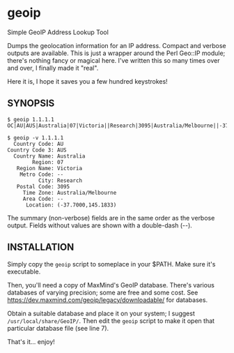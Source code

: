 # geoip
Simple GeoIP Address Lookup Tool

Dumps the geolocation information for an IP address.
Compact and verbose outputs are available.
This is just a wrapper around the Perl Geo::IP module;
there's nothing fancy or magical here.
I've written this so many times over and over, 
I finally made it "real".  

Here it is, I hope it saves you a few hundred keystrokes!

## SYNOPSIS

    $ geoip 1.1.1.1
    OC|AU|AUS|Australia|07|Victoria||Research|3095|Australia/Melbourne||-37.7000|145.1833

    $ geoip -v 1.1.1.1
      Country Code: AU
    Country Code 3: AUS
      Country Name: Australia
            Region: 07
       Region Name: Victoria
        Metro Code: --
              City: Research
       Postal Code: 3095
         Time Zone: Australia/Melbourne
         Area Code: --
          Location: (-37.7000,145.1833)

The summary (non-verbose) fields are in the same order as the verbose output.
Fields without values are shown with a double-dash (--).

## INSTALLATION

Simply copy the `geoip` script to someplace in your $PATH.
Make sure it's executable.

Then, you'll need a copy of MaxMind's GeoIP database.
There's various databases of varying precision; some are free and some cost.
See https://dev.maxmind.com/geoip/legacy/downloadable/ for databases.

Obtain a suitable database and place it on your system;
I suggest `/usr/local/share/GeoIP/`.  Then edit the `geoip` script to make 
it open that particular database file (see line 7).

That's it... enjoy!
